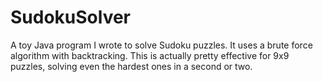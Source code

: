 # SudokuSolver
A toy Java program I wrote to solve Sudoku puzzles. It uses a brute force algorithm with backtracking. This is actually pretty effective for 9x9 puzzles, solving even the hardest ones in a second or two.
